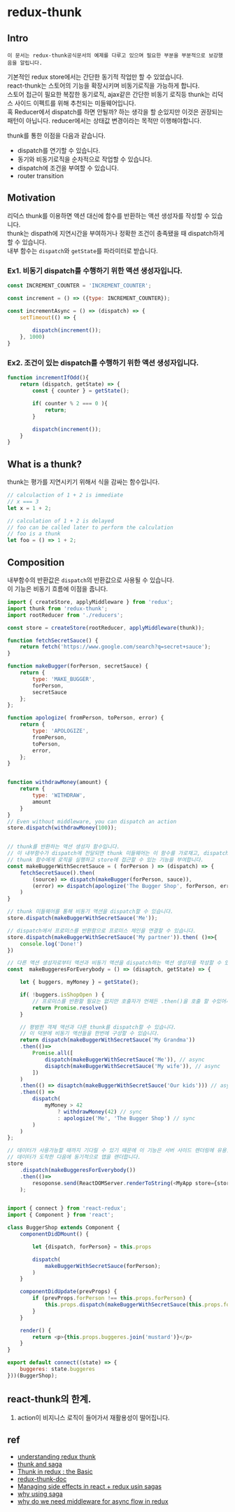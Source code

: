 # redux-thunk

## Intro

    이 문서는 redux-thunk공식문서의 예제를 다루고 있으며 필요한 부분을 부분적으로 보강했음을 알립니다.

기본적인 redux store에서는 간단한 동기적 작업만 할 수 있었습니다.  
react-thunk는 스토어의 기능을 확장시키며 비동기로직을 가능하게 합니다.  
스토어 접근이 필요한 복잡한 동기로직, ajax같은 간단한 비동기 로직등 thunk는 리덕스 사이드 이펙트를 위해 추천되는 미들웨어입니다.  
혹 Reducer에서 dispatch를 하면 안될까? 하는 생각을 할 순있지만 이것은 권장되는 패턴이 아닙니다. reducer에서는 상태값 변경이라는 목적만 이행해야합니다.  

thunk를 통한 이점을 다음과 같습니다.  
- dispatch를 연기할 수 있습니다.
- 동기와 비동기로직을 순차적으로 작업할 수 있습니다.
- dispatch에 조건을 부여할 수 있습니다.
- router transition


## Motivation
리덕스 thunk를 이용하면 액션 대신에 함수를 반환하는 액션 생성자를 작성할 수 있습니다.  
thunk는 dispath에 지연시간을 부여하거나 정확한 조건이 충족됐을 때 dispatch하게 할 수 있습니다.  
내부 함수는 `dispatch`와 `getState`를 파라미터로 받습니다.


### Ex1. 비동기 dispatch를 수행하기 위한 액션 생성자입니다. 
```js
const INCREMENT_COUNTER = 'INCREMENT_COUNTER';

const increment = () => ({type: INCREMENT_COUNTER});

const incrementAsync = () => (dispatch) => {
    setTimeout(() => {
        
        dispatch(increment());
    }, 1000)
}

```

### Ex2. 조건이 있는 dispatch를 수행하기 위한 액션 생성자입니다.
```js
function incrementIfOdd(){
    return (dispatch, getState) => {
        const { counter } = getState();

        if( counter % 2 === 0 ){
            return;
        }

        dispatch(increment());
    }
}
```


## What is a thunk?
thunk는 평가를 지연시키기 위해서 식을 감싸는 함수입니다.
```js
// calculaction of 1 + 2 is immediate
// x === 3
let x = 1 + 2;

// calculation of 1 + 2 is delayed
// foo can be called later to perform the calculation
// foo is a thunk
let foo = () => 1 + 2;
```



## Composition
내부함수의 반환값은 `dispatch`의 반환값으로 사용될 수 있습니다.  
이 기능은 비동기 흐름에 이점을 줍니다.  

```js
import { createStore, applyMiddleware } from 'redux';
import thunk from 'redux-thunk';
import rootReducer from './reducers';

const store = createStore(rootReducer, applyMiddleware(thunk));

function fetchSecretSauce() {
    return fetch('https://www.google.com/search?q=secret+sauce');
}

function makeBugger(forPerson, secretSauce) {
    return {
        type: 'MAKE_BUGGER',
        forPerson,
        secretSauce
    };
};

function apologize( fromPerson, toPerson, error) {
    return {
        type: 'APOLOGIZE',
        fromPerson,
        toPerson,
        error,
    };
}


function withdrawMoney(amount) {
    return {
        type: 'WITHDRAW',
        amount
    }
}
// Even without middleware, you can dispatch an action
store.dispatch(withdrawMoney(100));


// thunk를 반환하는 액션 생성자 함수입니다. 
// 이 내부함수가 dispatch에 전달되면 thunk 미들웨어는 이 함수를 가로채고, dispatch와 getState인자와 함께 호출합니다. 
// thunk 함수에게 로직을 실행하고 store에 접근할 수 있는 기능을 부여합니다. 
const makeBuggerWithSecretSauce = ( forPerson ) => (dispatch) => {
    fetchSecretSauce().then(
        (source) => dispatch(makeBugger(forPerson, sauce)),
        (error) => dispatch(apologize('The Bugger Shop', forPerson, error))
    )
}

// thunk 미들웨어를 통해 비동기 액션을 dispatch할 수 있습니다. 
store.dispatch(makeBuggerWithSecretSauce('Me'));

// dispatch에서 프로미스를 반환함으로 프로미스 체인을 연결할 수 있습니다.
store.dispatch(makeBuggerWithSecretSauce('My partner')).then( ()=>{
    console.log('Done!')
})

// 다른 액션 생성자로부터 액션과 비동기 액션을 dispatch하는 액션 생성자를 작성할 수 있습니다.
const  makeBuggeresForEverybody = () => (disaptch, getState) => {

    let { buggers, myMoney } = getState();

    if( !buggers.isShopOpen ) {
        // 프로미스를 반환할 필요는 없지만 호출자가 언제든 .then()을 호출 할 수있어서 편리합니다. 
        return Promise.resolve()
    }

    // 평범한 객체 액션과 다른 thunk를 dispatch할 수 있습니다. 
    // 이 덕분에 비동기 액션들을 한번에 구성할 수 있습니다.
    return dispatch(makeBuggerWithSecretSauce('My Grandma'))
    .then(()=>
        Promise.all([
            dispatch(makeBuggerWithSecretSauce('Me')), // async
            disaptch(makeBuggerWithSecretSauce('My wife')), // async
        ])
    )
    .then(() => disaptch(makeBuggerWithSecretSauce('Our kids'))) // async
    .then(() => 
        dispatch(
            myMoney > 42
                ? withdrawMoney(42) // sync
                : apologize('Me', 'The Bugger Shop') // sync
        )
    )
};

// 데이터가 사용가능할 때까지 기다릴 수 있기 때문에 이 기능은 서버 사이드 렌더링에 유용합니다.
// 데이터가 도착한 다음에 동기적으로 앱을 랜더합니다.  
store
    .dispatch(makeBuggeresForEverybody())
    .then(()=>
        resoponse.send(ReactDOMServer.renderToString(<MyApp store={store}/>))
    );


import { connect } from 'react-redux';
import { Component } from 'react';

class BuggerShop extends Component {
    componentDidDMount() {

        let {dispatch, forPerson} = this.props

        dispatch(
            makeBuggerWithSecretSauce(forPerson);
        )
    }

    componentDidUpdate(prevProps) {
        if (prevProps.forPerson !== this.props.forPerson) {
            this.props.dispatch(makeBuggerWithSecretSauce(this.props.forPerson))
        }
    }

    render() {
        return <p>{this.props.buggeres.join('mustard')}</p>
    }
}

export default connect((state) => {
    buggeres: state.buggeres
}))(BuggerShop);

```



## react-thunk의 한계.

1. action이 비지니스 로직이 들어가서 재활용성이 떨어집니다. 





## ref 
- [understanding redux thunk](https://codeburst.io/understanding-redux-thunk-6dbae0241817)
- [thunk and saga](https://medium.com/humanscape-tech/redux%EC%99%80-%EB%AF%B8%EB%93%A4%EC%9B%A8%EC%96%B4-thunk-saga-43bb012503e4)
- [Thunk in redux : the Basic](https://medium.com/fullstack-academy/thunks-in-redux-the-basics-85e538a3fe60)
- [redux-thunk-doc](https://github.com/reduxjs/redux-thunk) 
- [Managing side effects in react + redux usin sagas](https://jaysoo.ca/2016/01/03/managing-processes-in-redux-using-sagas/)
- [why using saga](https://orezytivarg.github.io/from-redux-thunk-to-sagas/)
- [why do we need middleware for async flow in redux](https://stackoverflow.com/questions/34570758/why-do-we-need-middleware-for-async-flow-in-redux/34599594#34599594)